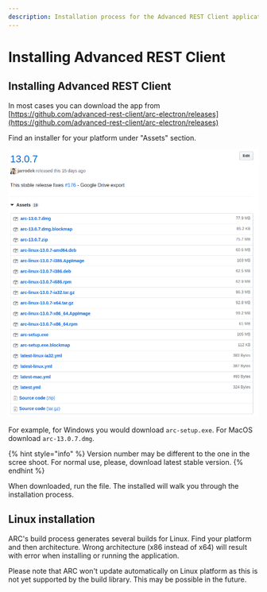 ```yaml
---
description: Installation process for the Advanced REST Client application.
---
```


# Installing Advanced REST Client

## Installing Advanced REST Client

In most cases you can download the app from [https://github.com/advanced-rest-client/arc-electron/releases](https://github.com/advanced-rest-client/arc-electron/releases)

Find an installer for your platform under "Assets" section.

![Assets section for a release](.gitbook/assets/image%20%2839%29.png)

For example, for Windows you would download `arc-setup.exe`. For MacOS download `arc-13.0.7.dmg`.

{% hint style="info" %}
 Version number may be different to the one in the scree shoot. For normal use, please, download latest stable version.
{% endhint %}

When downloaded, run the file. The installed will walk you through the installation process.

## Linux installation

ARC's build process generates several builds for Linux. Find your platform and then architecture. Wrong architecture \(x86 instead of x64\) will result with error when installing or running the application.

Please note that ARC won't update automatically on Linux platform as this is not yet supported by the build library. This may be possible in the future.



